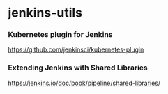 # jenkins-utils

### Kubernetes plugin for Jenkins
https://github.com/jenkinsci/kubernetes-plugin

### Extending Jenkins with Shared Libraries
https://jenkins.io/doc/book/pipeline/shared-libraries/
